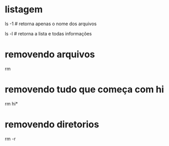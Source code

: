 # listagem

ls -1 # retorna apenas o nome dos arquivos

ls -l # retorna a lista e todas informações

# removendo arquivos

rm <file>

# removendo tudo que começa com hi

rm hi*

# removendo diretorios

rm -r

